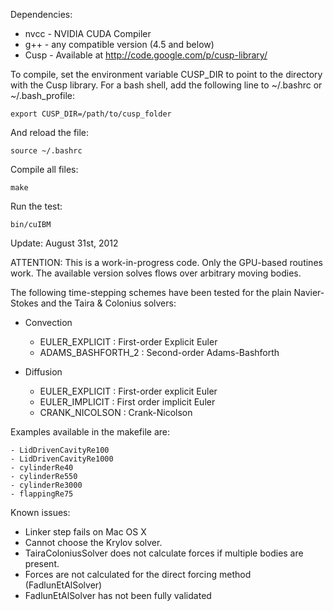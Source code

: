 Dependencies:
* nvcc - NVIDIA CUDA Compiler
* g++  - any compatible version (4.5 and below)
* Cusp - Available at http://code.google.com/p/cusp-library/

To compile, set the environment variable CUSP_DIR to point to the directory 
with the Cusp library. For a bash shell, add the following line to ~/.bashrc or 
~/.bash_profile:

	export CUSP_DIR=/path/to/cusp_folder

And reload the file:

	source ~/.bashrc
	
Compile all files:
	
	make

Run the test:
	
	bin/cuIBM

Update: August 31st, 2012

ATTENTION: 
This is a work-in-progress code. Only the GPU-based routines work. The available
version solves flows over arbitrary moving bodies.

The following time-stepping schemes have been tested for the plain 
Navier-Stokes and the Taira & Colonius solvers:

* Convection
	- EULER_EXPLICIT    : First-order Explicit Euler
	- ADAMS_BASHFORTH_2 : Second-order Adams-Bashforth

* Diffusion
	- EULER_EXPLICIT : First-order explicit Euler
	- EULER_IMPLICIT : First order implicit Euler
	- CRANK_NICOLSON : Crank-Nicolson

Examples available in the makefile are:

	- LidDrivenCavityRe100
	- LidDrivenCavityRe1000
	- cylinderRe40
	- cylinderRe550
	- cylinderRe3000
	- flappingRe75

Known issues:

* Linker step fails on Mac OS X
* Cannot choose the Krylov solver.
* TairaColoniusSolver does not calculate forces if multiple bodies are present.
* Forces are not calculated for the direct forcing method (FadlunEtAlSolver)
* FadlunEtAlSolver has not been fully validated

